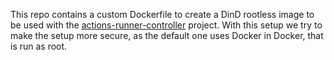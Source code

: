 This repo contains a custom Dockerfile to create a DinD rootless image to be used with the [actions-runner-controller](https://github.com/actions-runner-controller/actions-runner-controller) project. With this setup we try to make the setup more secure, as the default one uses Docker in Docker, that is run as root.
